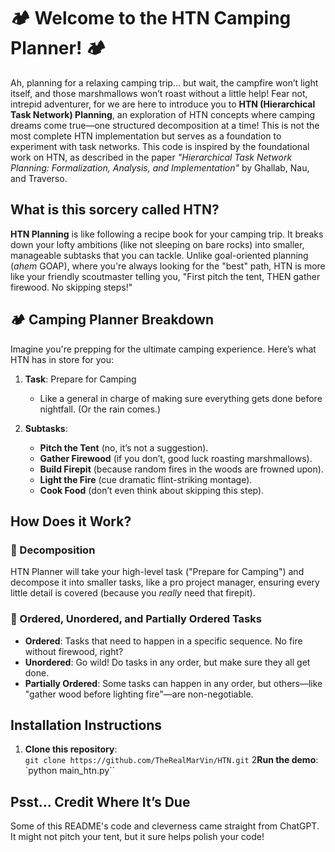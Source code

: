 # 🏕️ Welcome to the HTN Camping Planner! 🏕️

Ah, planning for a relaxing camping trip... but wait, the campfire won’t light itself, and those marshmallows won’t roast without a little help! Fear not, intrepid adventurer, for we are here to introduce you to **HTN (Hierarchical Task Network) Planning**, an exploration of HTN concepts where camping dreams come true—one structured decomposition at a time! This is not the most complete HTN implementation but serves as a foundation to experiment with task networks. This code is inspired by the foundational work on HTN, as described in the paper *"Hierarchical Task Network Planning: Formalization, Analysis, and Implementation"* by Ghallab, Nau, and Traverso.


## What is this sorcery called HTN?

**HTN Planning** is like following a recipe book for your camping trip. It breaks down your lofty ambitions (like not sleeping on bare rocks) into smaller, manageable subtasks that you can tackle. Unlike goal-oriented planning (*ahem* GOAP), where you're always looking for the "best" path, HTN is more like your friendly scoutmaster telling you, "First pitch the tent, THEN gather firewood. No skipping steps!"

## 🏕️ Camping Planner Breakdown

Imagine you're prepping for the ultimate camping experience. Here’s what HTN has in store for you:

1. **Task**: Prepare for Camping
   - Like a general in charge of making sure everything gets done before nightfall. (Or the rain comes.)

2. **Subtasks**:
   - **Pitch the Tent** (no, it’s not a suggestion).
   - **Gather Firewood** (if you don’t, good luck roasting marshmallows).
   - **Build Firepit** (because random fires in the woods are frowned upon).
   - **Light the Fire** (cue dramatic flint-striking montage).
   - **Cook Food** (don’t even think about skipping this step).

## How Does it Work?

### 🌳 Decomposition
HTN Planner will take your high-level task ("Prepare for Camping") and decompose it into smaller tasks, like a pro project manager, ensuring every little detail is covered (because you *really* need that firepit).

### 🚀 Ordered, Unordered, and Partially Ordered Tasks
- **Ordered**: Tasks that need to happen in a specific sequence. No fire without firewood, right?
- **Unordered**: Go wild! Do tasks in any order, but make sure they all get done.
- **Partially Ordered**: Some tasks can happen in any order, but others—like "gather wood before lighting fire"—are non-negotiable.

## Installation Instructions

1. **Clone this repository**:  
   `git clone https://github.com/TheRealMarVin/HTN.git`
2**Run the demo**: 
     `python main_htn.py``

## Psst... Credit Where It’s Due
Some of this README's code and cleverness came straight from ChatGPT. It might not pitch your tent, but it sure helps polish your code!
